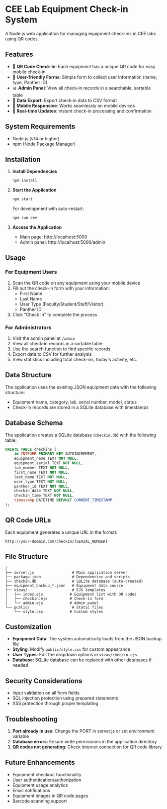 # CEE Lab Equipment Check-in System

A Node.js web application for managing equipment check-ins in CEE labs using QR codes.

## Features

- 📱 **QR Code Check-in**: Each equipment has a unique QR code for easy mobile check-in
- 📝 **User-friendly Forms**: Simple form to collect user information (name, type, Panther ID)
- 📊 **Admin Panel**: View all check-in records in a searchable, sortable table
- 💾 **Data Export**: Export check-in data to CSV format
- 📱 **Mobile Responsive**: Works seamlessly on mobile devices
- 🔄 **Real-time Updates**: Instant check-in processing and confirmation

## System Requirements

- Node.js (v14 or higher)
- npm (Node Package Manager)

## Installation

1. **Install Dependencies**
   ```bash
   npm install
   ```

2. **Start the Application**
   ```bash
   npm start
   ```
   
   For development with auto-restart:
   ```bash
   npm run dev
   ```

3. **Access the Application**
   - Main page: http://localhost:5000
   - Admin panel: http://localhost:5000/admin

## Usage

### For Equipment Users
1. Scan the QR code on any equipment using your mobile device
2. Fill out the check-in form with your information:
   - First Name
   - Last Name
   - User Type (Faculty/Student/Staff/Visitor)
   - Panther ID
3. Click "Check In" to complete the process

### For Administrators
1. Visit the admin panel at `/admin`
2. View all check-in records in a sortable table
3. Use the search function to find specific records
4. Export data to CSV for further analysis
5. View statistics including total check-ins, today's activity, etc.

## Data Structure

The application uses the existing JSON equipment data with the following structure:
- Equipment name, category, lab, serial number, model, status
- Check-in records are stored in a SQLite database with timestamps

## Database Schema

The application creates a SQLite database (`checkin.db`) with the following table:

```sql
CREATE TABLE checkins (
    id INTEGER PRIMARY KEY AUTOINCREMENT,
    equipment_name TEXT NOT NULL,
    equipment_serial TEXT NOT NULL,
    lab_number TEXT NOT NULL,
    first_name TEXT NOT NULL,
    last_name TEXT NOT NULL,
    user_type TEXT NOT NULL,
    panther_id TEXT NOT NULL,
    checkin_date TEXT NOT NULL,
    checkin_time TEXT NOT NULL,
    timestamp DATETIME DEFAULT CURRENT_TIMESTAMP
);
```

## QR Code URLs

Each equipment generates a unique URL in the format:
```
http://your-domain.com/checkin/[SERIAL_NUMBER]
```

## File Structure

```
/
├── server.js                 # Main application server
├── package.json              # Dependencies and scripts
├── checkin.db                # SQLite database (auto-created)
├── equipment_backup_*.json   # Equipment data source
├── views/                    # EJS templates
│   ├── index.ejs            # Equipment list with QR codes
│   ├── checkin.ejs          # Check-in form
│   └── admin.ejs            # Admin panel
└── public/                   # Static files
    └── style.css            # Custom styles
```

## Customization

- **Equipment Data**: The system automatically loads from the JSON backup file
- **Styling**: Modify `public/style.css` for custom appearance
- **User Types**: Edit the dropdown options in `views/checkin.ejs`
- **Database**: SQLite database can be replaced with other databases if needed

## Security Considerations

- Input validation on all form fields
- SQL injection protection using prepared statements
- XSS protection through proper templating

## Troubleshooting

1. **Port already in use**: Change the PORT in server.js or set environment variable
2. **Database errors**: Ensure write permissions in the application directory
3. **QR codes not generating**: Check internet connection for QR code library

## Future Enhancements

- Equipment checkout functionality
- User authentication/authorization
- Equipment usage analytics
- Email notifications
- Equipment images in QR code pages
- Barcode scanning support
